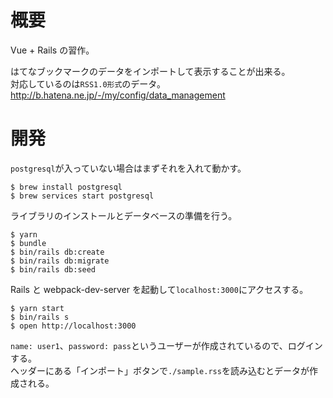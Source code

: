 # 概要

Vue + Rails の習作。

はてなブックマークのデータをインポートして表示することが出来る。  
対応しているのは`RSS1.0形式`のデータ。  
http://b.hatena.ne.jp/-/my/config/data_management

# 開発

`postgresql`が入っていない場合はまずそれを入れて動かす。

```
$ brew install postgresql
$ brew services start postgresql
```

ライブラリのインストールとデータベースの準備を行う。

```
$ yarn
$ bundle
$ bin/rails db:create
$ bin/rails db:migrate
$ bin/rails db:seed
```

Rails と webpack-dev-server を起動して`localhost:3000`にアクセスする。

```
$ yarn start
$ bin/rails s
$ open http://localhost:3000
```

`name: user1`、`password: pass`というユーザーが作成されているので、ログインする。  
ヘッダーにある「インポート」ボタンで`./sample.rss`を読み込むとデータが作成される。
